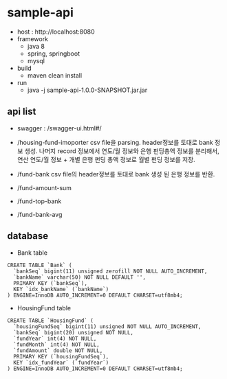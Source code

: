 

# sample-api

- host : http://localhost:8080
- framework
  - java 8
  - spring, springboot
  - mysql
- build
  - maven clean install
- run
  - java -j sample-api-1.0.0-SNAPSHOT.jar.jar


## api list

- swagger : /swagger-ui.html#/

- /housing-fund-imoporter
csv file을 parsing.
header정보를 토대로 bank 정보 생성.
나머지 record 정보에서 연도/월 정보와 은행 펀딩총액 정보를 분리해서, 연산
연도/월 정보 + 개별 은행 펀딩 총액 정보로 월별 펀딩 정보를 저장.


- /fund-bank
csv file의 header정보를 토대로 bank 생성 된 은행 정보를 반환.


- /fund-amount-sum


- /fund-top-bank


- /fund-bank-avg



## database

- Bank table
  
```
CREATE TABLE `Bank` (
  `bankSeq` bigint(11) unsigned zerofill NOT NULL AUTO_INCREMENT,
  `bankName` varchar(50) NOT NULL DEFAULT '',
  PRIMARY KEY (`bankSeq`),
  KEY `idx_bankName` (`bankName`)
) ENGINE=InnoDB AUTO_INCREMENT=0 DEFAULT CHARSET=utf8mb4;
```

- HousingFund table

```
CREATE TABLE `HousingFund` (
  `housingFundSeq` bigint(11) unsigned NOT NULL AUTO_INCREMENT,
  `bankSeq` bigint(20) unsigned NOT NULL,
  `fundYear` int(4) NOT NULL,
  `fundMonth` int(4) NOT NULL,
  `fundAmount` double NOT NULL,
  PRIMARY KEY (`housingFundSeq`),
  KEY `idx_fundYear` (`fundYear`)
) ENGINE=InnoDB AUTO_INCREMENT=0 DEFAULT CHARSET=utf8mb4;
```

  
